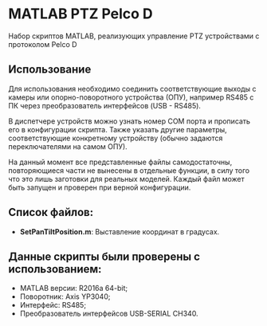 # MATLAB PTZ Pelco D
 Набор скриптов MATLAB, реализующих управление PTZ устройствами с протоколом Pelco D

## Использование
Для использования необходимо соединить соответствующие выходы с камеры или опорно-поворотного устройства (ОПУ), например RS485 с ПК через преобразователь интерфейсов (USB - RS485).

В диспетчере устройств можно узнать номер COM порта и прописать его в конфигурации скрипта. Также указать другие параметры, соответствующие конкретному устройству (обычно задаются переключателями на самом ОПУ).

На данный момент все представленные файлы самодостаточны, повторяющиеся части не вынесены в отдельные функции, в силу того что это лишь заготовки для реальных моделей. Каждый файл может быть запущен и проверен при верной конфигурации.

## Список файлов:
- **SetPanTiltPosition.m**: Выставление координат в градусах.

## Данные скрипты были проверены с использованием:
- MATLAB версии: R2016a 64-bit;
- Поворотник: Axis YP3040;
- Интерфейс: RS485;
- Преобразователь интерфейсов USB-SERIAL CH340.
